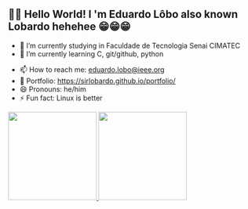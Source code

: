 ## 👋👋 Hello World! I 'm Eduardo Lôbo also known Lobardo hehehee 😁😁😁

<!--
**sirlobardo/sirlobardo** is a ✨ _special_ ✨ repository because its `README.md` (this file) appears on your GitHub profile.

Here are some ideas to get you started:
-->
- 🔭 I’m currently studying in Faculdade de Tecnologia Senai CIMATEC
- 🌱 I’m currently learning C, git/github, python
<!--- 💬 Ask me about ...-->
- 📫 How to reach me: eduardo.lobo@ieee.org
- 📓 Portfolio: https://sirlobardo.github.io/portfolio/
- 😄 Pronouns: he/him
- ⚡ Fun fact: Linux is better

<div>
  <a href="https://github.com/sirlobardo">
  <img height="180em" src="https://github-readme-stats.vercel.app/api?username=sirlobardo&show_icons=true&theme=dark&include_all_commits=true&count_private=true"/>
  <img height="180em" src="https://github-readme-stats.vercel.app/api/top-langs/?username=sirlobardo&layout=compact&langs_count=7&theme=dark"/>
</div>

